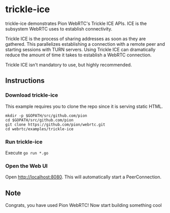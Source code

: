 # trickle-ice
trickle-ice demonstrates Pion WebRTC's Trickle ICE APIs.  ICE is the subsystem WebRTC uses to establish connectivity.

Trickle ICE is the process of sharing addresses as soon as they are gathered. This parallelizes
establishing a connection with a remote peer and starting sessions with TURN servers. Using Trickle ICE
can dramatically reduce the amount of time it takes to establish a WebRTC connection.

Trickle ICE isn't mandatory to use, but highly recommended.

## Instructions

### Download trickle-ice
This example requires you to clone the repo since it is serving static HTML.

```
mkdir -p $GOPATH/src/github.com/pion
cd $GOPATH/src/github.com/pion
git clone https://github.com/pion/webrtc.git
cd webrtc/examples/trickle-ice
```

### Run trickle-ice
Execute `go run *.go`

### Open the Web UI
Open [http://localhost:8080](http://localhost:8080). This will automatically start a PeerConnection.

## Note
Congrats, you have used Pion WebRTC! Now start building something cool
